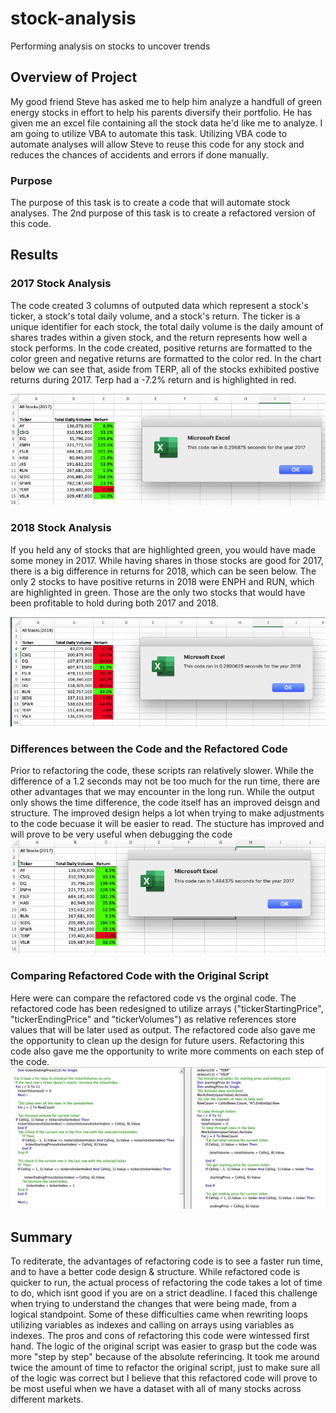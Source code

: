 # stock-analysis
Performing analysis on stocks to uncover trends

## Overview of Project
My good friend Steve has asked me to help him analyze a handfull of green energy stocks in effort to help his parents diversify their portfolio. He has given me an excel file containing all the stock data he'd like me to analyze. I am going to utilize VBA to automate this task. Utilizing VBA code to automate analyses will allow Steve to reuse this code for any stock and reduces the chances of accidents and errors if done manually.

### Purpose
The purpose of this task is to create a code that will automate stock analyses. The 2nd purpose of this task is to create a refactored version of this code.
## Results

### 2017 Stock Analysis
The code created 3 columns of outputed data which represent a stock's ticker, a stock's total daily volume, and a stock's return. The ticker is a unique identifier for each stock, the total daily volume is the daily amount of shares trades within a given stock, and the return represents how well a stock performs. In the code created, positive returns are formatted to the color green and negative returns are formatted to the color red. In the chart below we can see that, aside from TERP, all of the stocks exhibited postive returns during 2017. Terp had a -7.2% return and is highlighted in red.

![test](Resources/VBA_Challenge_2017.png)

### 2018 Stock Analysis

If you held any of stocks that are highlighted green, you would have made some money in 2017. While having shares in those stocks are good for 2017, there is a big difference in returns for 2018, which can be seen below. The only 2 stocks to have positive returns in 2018 were ENPH and RUN, which are highlighted in green. Those are the only two stocks that would have been profitable to hold during both 2017 and 2018.

![test](Resources/VBA_Challenge_2018.png)

### Differences between the Code and the Refactored Code 

Prior to refactoring the code, these scripts ran relatively slower. While the difference of a 1.2 seconds may not be too much for the run time, there are other advantages that we may encounter in the long run. While the output only shows the time difference, the code itself has an improved deisgn and structure. The improved design helps a lot when trying to make adjustments to the code becuase it will be easier to read. The stucture has improved and will prove to be very useful when debugging the code
![test](Resources/VBA_Challenge_2017_Original_Script_time.png)

### Comparing Refactored Code with the Original Script

Here were can compare the refactored code vs the orginal code. The refactored code has been redesigned to utilize arrays ("tickerStartingPrice", "tickerEndingPrice" and "tickerVolumes") as relative references store values that will be later used as output. The refactored code also gave me the opportunity to clean up the design for future users. Refactoring this code also gave me the opportunity to write more comments on each step of the code.
![test](Resources/Code_Comparison.png)

## Summary

To rediterate, the advantages of refactoring code is to see a faster run time, and to have a better code design & structure. While refactored code is quicker to run, the actual process of refactoring the code takes a lot of time to do, which isnt good if you are on a strict deadline. I faced this challenge when trying to understand the changes that were being made, from a logical standpoint. Some of these difficulties came when rewriting loops utilizing variables as indexes and calling on arrays using variables as indexes. The pros and cons of refactoring this code were wintessed first hand. The logic of the original script was easier to grasp but the code was more "step by step" because of the absolute referincing. It took me around twice the amount of time to refactor the original script, just to make sure all of the logic was correct but I believe that this refactored code will prove to be most useful when we have a dataset with all of many stocks across different markets.
